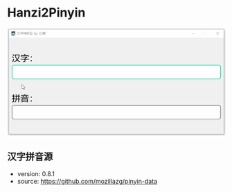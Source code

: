 # Hanzi2Pinyin

![demo.gif](snapshot/demo.gif)

## 汉字拼音源
* version: 0.8.1
* source: https://github.com/mozillazg/pinyin-data
